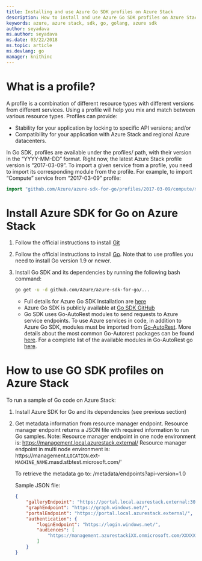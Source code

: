 ```yaml
---
title: Installing and use Azure Go SDK profiles on Azure Stack
description: How to install and use Azure Go SDK profiles on Azure Stack environment.
keywords: azure, azure stack, sdk, go, golang, azure sdk
author: seyadava
ms.author: seyadava
ms.date: 03/22/2018
ms.topic: article
ms.devlang: go
manager: knithinc
---
```


# What is a profile?
A profile is a combination of different resource types with different versions from different services. Using a profile will help you mix and match between various resource types. Profiles can provide:

* Stability for your application by locking to specific API versions; and/or
* Compatibility for your application with Azure Stack and regional Azure datacenters.

In Go SDK, profiles are available under the profiles/ path, with their version in the “YYYY-MM-DD” format. Right now, the latest Azure Stack profile version is “2017-03-09”. To import a given service from a profile, you need to import its corresponding module from the profile. For example, to import “Compute” service from “2017-03-09” profile:

```go
import "github.com/Azure/azure-sdk-for-go/profiles/2017-03-09/compute/mgmt/compute"
```

# Install Azure SDK for Go on Azure Stack
1. Follow the official instructions to install [Git](https://git-scm.com/book/en/v2/Getting-Started-Installing-Git)
2. Follow the official instructions to install [Go](https://golang.org/dl/). Note that to use profiles you need to install Go version 1.9 or newer.
3. Install Go SDK and its dependencies by running the following bash command:

    ```bash
    go get -u -d github.com/Azure/azure-sdk-for-go/...
    ```
    * Full details for Azure Go SDK Installation are [here](https://docs.microsoft.com/en-us/go/azure/azure-sdk-go-install#get-the-azure-sdk-for-go)
    * Azure Go SDK is publicly available at [Go SDK GitHub](https://github.com/Azure/azure-sdk-for-go)
    * Go SDK uses Go-AutoRest modules to send requests to Azure service endpoints. To use Azure services in code, in addition to Azure Go SDK, modules must be imported from [Go-AutoRest](https://github.com/Azure/go-autorest). More details about the most common Go-Autorest packages can be found [here](https://docs.microsoft.com/en-us/go/azure/azure-sdk-go-install#including-the-azure-sdk-for-go-in-your-project). For a complete list of the available modules in Go-AutoRest go [here](https://godoc.org/github.com/Azure/go-autorest).

# How to use GO SDK profiles on Azure Stack
To run a sample of Go code on Azure Stack:

1. Install Azure SDK for Go and its dependencies (see previous section)
2. Get metadata information from resource manager endpoint. Resource manager endpoint returns a JSON file with required information to run Go samples.
    Note:   Resource manager endpoint in one node environment is: https://management.local.azurestack.external/
            Resource manager endpoint in multi node environment is: https://management.`LOCATION`.ext-`MACHINE_NAME`.masd.stbtest.microsoft.com/'

    To retrieve the metadata go to: <ResourceManagerUrl>/metadata/endpoints?api-version=1.0

    Sample JSON file: 

    ```json
    {
        "galleryEndpoint": "https://portal.local.azurestack.external:30015/",
        "graphEndpoint": "https://graph.windows.net/",
        "portalEndpoint": "https://portal.local.azurestack.external/",
        "authentication": {
            "loginEndpoint": "https://login.windows.net/",
            "audiences": [
                "https://management.azurestackiXX.onmicrosoft.com/XXXXXXXX-XXXX-XXXX-XXXX-XXXXXXXXXXXX"
            ]
        }
    }
    ```
